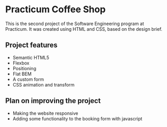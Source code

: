 # Practicum Coffee Shop

This is the second project of the Software Engineering program at Practicum. It was created using HTML and CSS, based on the design brief.

## Project features

- Semantic HTML5
- Flexbox
- Positioning
- Flat BEM
- A custom form
- CSS animation and transform

## Plan on improving the project

- Making the website responsive
- Adding some functionality to the booking form with javascript
